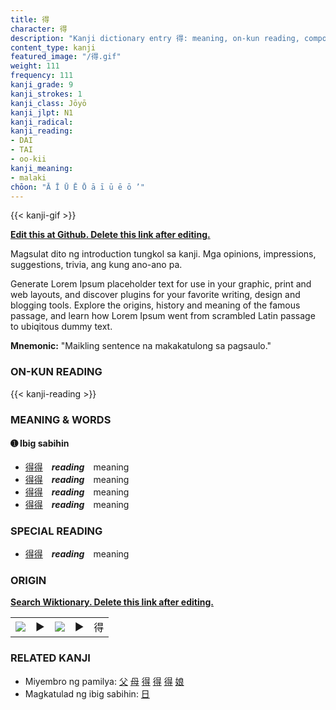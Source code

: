 ```yaml
---
title: 得
character: 得
description: "Kanji dictionary entry 得: meaning, on-kun reading, compounds, origin, related kanji"
content_type: kanji
featured_image: "/得.gif"
weight: 111
frequency: 111
kanji_grade: 9
kanji_strokes: 1
kanji_class: Jōyō
kanji_jlpt: N1
kanji_radical: 
kanji_reading: 
- DAI
- TAI
- oo-kii
kanji_meaning:
- malaki
chōon: "Ā Ī Ū Ē Ō ā ī ū ē ō ’"
---
```

[//]: # (Don't edit the line below. Kanji animated GIF code is automatically generated.)
{{< kanji-gif >}}

[//]: # (Edit below this line.)

**[Edit this at Github. Delete this link after editing.](https://github.com/tim0g/tim/tree/main/content/kanji/得/index.md)**

Magsulat dito ng introduction tungkol sa kanji. Mga opinions, impressions, suggestions, trivia, ang kung ano-ano pa.

Generate Lorem Ipsum placeholder text for use in your graphic, print and web layouts, and discover plugins for your favorite writing, design and blogging tools. Explore the origins, history and meaning of the famous passage, and learn how Lorem Ipsum went from scrambled Latin passage to ubiqitous dummy text.
 
**Mnemonic:** "Maikling sentence na makakatulong sa pagsaulo."

### ON-KUN READING

[//]: # (Don't edit the line below. ON-KUN READING code is automatically generated.)
{{< kanji-reading >}}

### MEANING & WORDS

#### ➊ **Ibig sabihin**
  - [得](../得)[得](../得)　***reading***　meaning
  - [得](../得)[得](../得)　***reading***　meaning
  - [得](../得)[得](../得)　***reading***　meaning
  - [得](../得)[得](../得)　***reading***　meaning

### SPECIAL READING
  - [得](../得)[得](../得)　***reading***　meaning

### ORIGIN

**[Search Wiktionary. Delete this link after editing.](https://wiktionary.org/wiki/得)**
<table class="kanji-table"><tr><td>
<img src="60px-得-bronze.svg.png">
</td><td>▶</td><td>
<img src="60px-得-oracle.svg.png">
</td><td>▶</td>
<td class="kanji-origin">得</td>
</tr></table>

### RELATED KANJI
- Miyembro ng pamilya: [父](../父) [母](../母) [得](../得) [得](../得) [得](../得) [娘](../娘)
- Magkatulad ng ibig sabihin: [日](../日)
